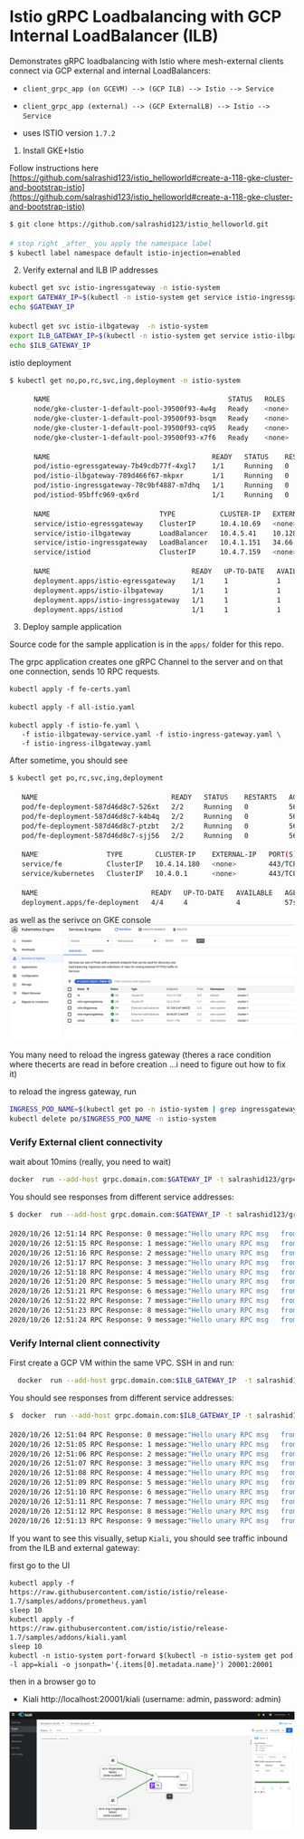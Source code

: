 
# Istio gRPC Loadbalancing with GCP Internal LoadBalancer (ILB)


Demonstrates gRPC loadbalancing with Istio where mesh-external clients connect via GCP external and internal LoadBalancers:

- `client_grpc_app (on GCEVM) --> (GCP ILB) --> Istio --> Service`

- `client_grpc_app (external) --> (GCP ExternalLB) --> Istio --> Service`


- uses ISTIO version `1.7.2`

1) Install GKE+Istio

Follow instructions here [https://github.com/salrashid123/istio_helloworld#create-a-118-gke-cluster-and-bootstrap-istio](https://github.com/salrashid123/istio_helloworld#create-a-118-gke-cluster-and-bootstrap-istio)

```bash
$ git clone https://github.com/salrashid123/istio_helloworld.git

# stop right _after_ you apply the namespace label
$ kubectl label namespace default istio-injection=enabled
```

2) Verify external and ILB IP addresses

```bash
kubectl get svc istio-ingressgateway -n istio-system
export GATEWAY_IP=$(kubectl -n istio-system get service istio-ingressgateway -o jsonpath='{.status.loadBalancer.ingress[0].ip}')
echo $GATEWAY_IP

kubectl get svc istio-ilbgateway  -n istio-system
export ILB_GATEWAY_IP=$(kubectl -n istio-system get service istio-ilbgateway -o jsonpath='{.status.loadBalancer.ingress[0].ip}')
echo $ILB_GATEWAY_IP
```

istio deployment

```bash
$ kubectl get no,po,rc,svc,ing,deployment -n istio-system

      NAME                                            STATUS   ROLES    AGE   VERSION
      node/gke-cluster-1-default-pool-39500f93-4w4g   Ready    <none>   32m   v1.18.9-gke.2501
      node/gke-cluster-1-default-pool-39500f93-bsqm   Ready    <none>   32m   v1.18.9-gke.2501
      node/gke-cluster-1-default-pool-39500f93-cq95   Ready    <none>   32m   v1.18.9-gke.2501
      node/gke-cluster-1-default-pool-39500f93-x7f6   Ready    <none>   32m   v1.18.9-gke.2501

      NAME                                        READY   STATUS    RESTARTS   AGE
      pod/istio-egressgateway-7b49cdb77f-4xgl7    1/1     Running   0          10m
      pod/istio-ilbgateway-789d466f67-mkpxr       1/1     Running   0          10m
      pod/istio-ingressgateway-78c9bf4887-m7dhq   1/1     Running   0          10m
      pod/istiod-95bffc969-qx6rd                  1/1     Running   0          11m

      NAME                           TYPE           CLUSTER-IP   EXTERNAL-IP   PORT(S)                                         AGE
      service/istio-egressgateway    ClusterIP      10.4.10.69   <none>        80/TCP,443/TCP,15443/TCP                        10m
      service/istio-ilbgateway       LoadBalancer   10.4.5.41    10.128.0.47   443:31057/TCP                                   10m
      service/istio-ingressgateway   LoadBalancer   10.4.1.151   34.66.87.2    443:31310/TCP                                   10m
      service/istiod                 ClusterIP      10.4.7.159   <none>        15010/TCP,15012/TCP,443/TCP,15014/TCP,853/TCP   11m

      NAME                                   READY   UP-TO-DATE   AVAILABLE   AGE
      deployment.apps/istio-egressgateway    1/1     1            1           10m
      deployment.apps/istio-ilbgateway       1/1     1            1           10m
      deployment.apps/istio-ingressgateway   1/1     1            1           10m
      deployment.apps/istiod                 1/1     1            1           11m
```

3) Deploy sample application

Source code for the sample application is in the `apps/` folder for this repo.

The grpc application creates one gRPC Channel to the server and on that one connection, sends 10 RPC requests.

```
kubectl apply -f fe-certs.yaml

kubectl apply -f all-istio.yaml 

kubectl apply -f istio-fe.yaml \
   -f istio-ilbgateway-service.yaml -f istio-ingress-gateway.yaml \
   -f istio-ingress-ilbgateway.yaml
```

After sometime, you should see

```bash
$ kubectl get po,rc,svc,ing,deployment 

   NAME                                 READY   STATUS    RESTARTS   AGE
   pod/fe-deployment-587d46d8c7-526xt   2/2     Running   0          56s
   pod/fe-deployment-587d46d8c7-k4b4q   2/2     Running   0          56s
   pod/fe-deployment-587d46d8c7-ptzbt   2/2     Running   0          56s
   pod/fe-deployment-587d46d8c7-sjj56   2/2     Running   0          56s

   NAME                 TYPE        CLUSTER-IP    EXTERNAL-IP   PORT(S)   AGE
   service/fe           ClusterIP   10.4.14.180   <none>        443/TCP   57s
   service/kubernetes   ClusterIP   10.4.0.1      <none>        443/TCP   29m

   NAME                            READY   UP-TO-DATE   AVAILABLE   AGE
   deployment.apps/fe-deployment   4/4     4            4           57s

```

as well as the serivce on GKE console
![images/gke_ilb.png](images/gke_ilb.png)


You many need to reload the ingress gateway (theres a race condition where thecerts are read in before creation ...i need to figure out how to fix it)

to reload the ingress gateway, run
```bash
INGRESS_POD_NAME=$(kubectl get po -n istio-system | grep ingressgateway\- | awk '{print$1}'); echo ${INGRESS_POD_NAME};
kubectl delete po/$INGRESS_POD_NAME -n istio-system
```
### Verify External client connectivity

wait about 10mins (really, you need to wait)
```bash
docker  run --add-host grpc.domain.com:$GATEWAY_IP -t salrashid123/grpc_backend /grpc_client --host grpc.domain.com:443
```

You should see responses from different service addresses:

```bash
$ docker  run --add-host grpc.domain.com:$GATEWAY_IP -t salrashid123/grpc_backend /grpc_client --host grpc.domain.com:443

2020/10/26 12:51:14 RPC Response: 0 message:"Hello unary RPC msg   from hostname fe-deployment-587d46d8c7-526xt" 
2020/10/26 12:51:15 RPC Response: 1 message:"Hello unary RPC msg   from hostname fe-deployment-587d46d8c7-sjj56" 
2020/10/26 12:51:16 RPC Response: 2 message:"Hello unary RPC msg   from hostname fe-deployment-587d46d8c7-k4b4q" 
2020/10/26 12:51:17 RPC Response: 3 message:"Hello unary RPC msg   from hostname fe-deployment-587d46d8c7-ptzbt" 
2020/10/26 12:51:18 RPC Response: 4 message:"Hello unary RPC msg   from hostname fe-deployment-587d46d8c7-526xt" 
2020/10/26 12:51:20 RPC Response: 5 message:"Hello unary RPC msg   from hostname fe-deployment-587d46d8c7-sjj56" 
2020/10/26 12:51:21 RPC Response: 6 message:"Hello unary RPC msg   from hostname fe-deployment-587d46d8c7-k4b4q" 
2020/10/26 12:51:22 RPC Response: 7 message:"Hello unary RPC msg   from hostname fe-deployment-587d46d8c7-ptzbt" 
2020/10/26 12:51:23 RPC Response: 8 message:"Hello unary RPC msg   from hostname fe-deployment-587d46d8c7-526xt" 
2020/10/26 12:51:24 RPC Response: 9 message:"Hello unary RPC msg   from hostname fe-deployment-587d46d8c7-sjj56"
```

### Verify Internal client connectivity

First create a GCP VM within the same VPC.  SSH in and run:
  
```bash
  docker  run --add-host grpc.domain.com:$ILB_GATEWAY_IP  -t salrashid123/grpc_backend /grpc_client --host grpc.domain.com:443 
```

You should see responses from different service addresses:

```bash
$  docker  run --add-host grpc.domain.com:$ILB_GATEWAY_IP -t salrashid123/grpc_backend /grpc_client --host grpc.domain.com:443

2020/10/26 12:51:04 RPC Response: 0 message:"Hello unary RPC msg   from hostname fe-deployment-587d46d8c7-sjj56" 
2020/10/26 12:51:05 RPC Response: 1 message:"Hello unary RPC msg   from hostname fe-deployment-587d46d8c7-k4b4q" 
2020/10/26 12:51:06 RPC Response: 2 message:"Hello unary RPC msg   from hostname fe-deployment-587d46d8c7-ptzbt" 
2020/10/26 12:51:07 RPC Response: 3 message:"Hello unary RPC msg   from hostname fe-deployment-587d46d8c7-526xt" 
2020/10/26 12:51:08 RPC Response: 4 message:"Hello unary RPC msg   from hostname fe-deployment-587d46d8c7-sjj56" 
2020/10/26 12:51:09 RPC Response: 5 message:"Hello unary RPC msg   from hostname fe-deployment-587d46d8c7-k4b4q" 
2020/10/26 12:51:10 RPC Response: 6 message:"Hello unary RPC msg   from hostname fe-deployment-587d46d8c7-ptzbt" 
2020/10/26 12:51:11 RPC Response: 7 message:"Hello unary RPC msg   from hostname fe-deployment-587d46d8c7-526xt" 
2020/10/26 12:51:12 RPC Response: 8 message:"Hello unary RPC msg   from hostname fe-deployment-587d46d8c7-sjj56" 
2020/10/26 12:51:13 RPC Response: 9 message:"Hello unary RPC msg   from hostname fe-deployment-587d46d8c7-k4b4q"
```

If you want to see this visually, setup `Kiali`, you should see traffic inbound from the ILB and external gateway:

first go to the UI
```
kubectl apply -f https://raw.githubusercontent.com/istio/istio/release-1.7/samples/addons/prometheus.yaml
sleep 10
kubectl apply -f https://raw.githubusercontent.com/istio/istio/release-1.7/samples/addons/kiali.yaml
sleep 10
kubectl -n istio-system port-forward $(kubectl -n istio-system get pod -l app=kiali -o jsonpath='{.items[0].metadata.name}') 20001:20001
```
then in a browser go to

* Kiali http://localhost:20001/kiali (username: admin, password: admin)

![images/kiali_grpc.png](images/kiali_grpc.png)

